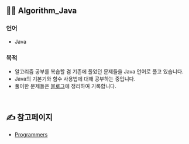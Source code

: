 
## 👩‍💻 Algorithm_Java
### 언어
* Java

### 목적
* 알고리즘 공부를 복습할 겸 기존에 풀었던 문제들을 Java 언어로 풀고 있습니다.
* Java의 기본기와 함수 사용법에 대해 공부하는 중입니다.   
* 풀이한 문제들은 [블로그](http://strong-2-min.tistory.com/)에 정리하여 기록합니다. 
<br/>

## ✍ 참고페이지
* [Programmers](https://school.programmers.co.kr/learn/challenges)

